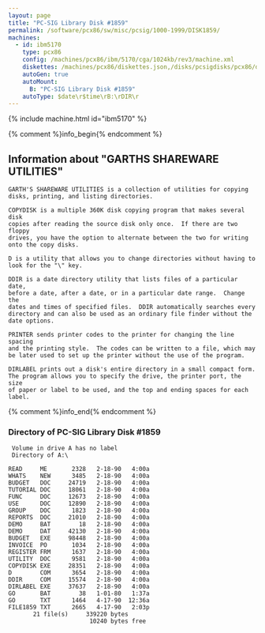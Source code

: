 ```yaml
---
layout: page
title: "PC-SIG Library Disk #1859"
permalink: /software/pcx86/sw/misc/pcsig/1000-1999/DISK1859/
machines:
  - id: ibm5170
    type: pcx86
    config: /machines/pcx86/ibm/5170/cga/1024kb/rev3/machine.xml
    diskettes: /machines/pcx86/diskettes.json,/disks/pcsigdisks/pcx86/diskettes.json
    autoGen: true
    autoMount:
      B: "PC-SIG Library Disk #1859"
    autoType: $date\r$time\rB:\rDIR\r
---
```


{% include machine.html id="ibm5170" %}

{% comment %}info_begin{% endcomment %}

## Information about "GARTHS SHAREWARE UTILITIES"

    GARTH'S SHAREWARE UTILITIES is a collection of utilities for copying
    disks, printing, and listing directories.
    
    COPYDISK is a multiple 360K disk copying program that makes several disk
    copies after reading the source disk only once.  If there are two floppy
    drives, you have the option to alternate between the two for writing
    onto the copy disks.
    
    D is a utility that allows you to change directories without having to
    look for the "\" key.
    
    DDIR is a date directory utility that lists files of a particular date,
    before a date, after a date, or in a particular date range.  Change the
    dates and times of specified files.  DDIR automatically searches every
    directory and can also be used as an ordinary file finder without the
    date options.
    
    PRINTER sends printer codes to the printer for changing the line spacing
    and the printing style.  The codes can be written to a file, which may
    be later used to set up the printer without the use of the program.
    
    DIRLABEL prints out a disk's entire directory in a small compact form.
    The program allows you to specify the drive, the printer port, the size
    of paper or label to be used, and the top and ending spaces for each
    label.
{% comment %}info_end{% endcomment %}


### Directory of PC-SIG Library Disk #1859

     Volume in drive A has no label
     Directory of A:\

    READ     ME       2328   2-18-90   4:00a
    WHATS    NEW      3485   2-18-90   4:00a
    BUDGET   DOC     24719   2-18-90   4:00a
    TUTORIAL DOC     18061   2-18-90   4:00a
    FUNC     DOC     12673   2-18-90   4:00a
    USE      DOC     12890   2-18-90   4:00a
    GROUP    DOC      1823   2-18-90   4:00a
    REPORTS  DOC     21010   2-18-90   4:00a
    DEMO     BAT        18   2-18-90   4:00a
    DEMO     DAT     42130   2-18-90   4:00a
    BUDGET   EXE     98448   2-18-90   4:00a
    INVOICE  PO       1034   2-18-90   4:00a
    REGISTER FRM      1637   2-18-90   4:00a
    UTILITY  DOC      9581   2-18-90   4:00a
    COPYDISK EXE     28351   2-18-90   4:00a
    D        COM      3654   2-18-90   4:00a
    DDIR     COM     15574   2-18-90   4:00a
    DIRLABEL EXE     37637   2-18-90   4:00a
    GO       BAT        38   1-01-80   1:37a
    GO       TXT      1464   4-17-90  12:36a
    FILE1859 TXT      2665   4-17-90   2:03p
           21 file(s)     339220 bytes
                           10240 bytes free
